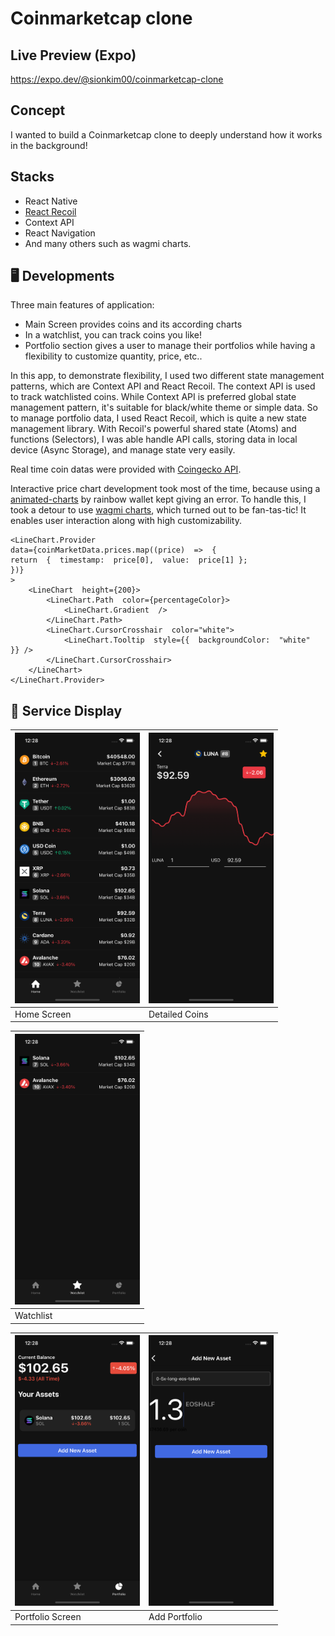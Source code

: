 # Coinmarketcap clone
## Live Preview (Expo)
https://expo.dev/@sionkim00/coinmarketcap-clone
## Concept
I wanted to build a Coinmarketcap clone to deeply understand how it works in the background!
## Stacks

 - React Native
 - [React Recoil](https://recoiljs.org/)
 - Context API 
 - React Navigation
 - And many others such as wagmi charts.
 ## 🖥  Developments
 Three main features of application: 
 
 - Main Screen provides coins and its according charts 
 - In a watchlist, you can track coins you like!
 - Portfolio section gives a user to manage their portfolios while having a flexibility to customize quantity, price, etc..

In this app, to demonstrate flexibility, I used two different state management patterns, which are Context API and React Recoil. The context API is used to track watchlisted coins. While Context API is preferred global state management pattern, it's suitable for black/white theme or simple data. So to manage portfolio data, I used React Recoil, which is quite a new state management library. With Recoil's powerful shared state (Atoms) and functions (Selectors), I was able handle API calls, storing data in local device (Async Storage), and manage state very easily.

Real time coin datas were provided with [Coingecko API](https://www.coingecko.com/en/api). 

Interactive price chart development took most of the time, because using a  [animated-charts](https://github.com/rainbow-me/react-native-animated-charts/) by rainbow wallet kept giving an error. To handle this, I took a detour to use [wagmi charts](https://github.com/coinjar/react-native-wagmi-charts), which turned out to be fan-tas-tic! It enables user interaction along with high customizability.

```
<LineChart.Provider
data={coinMarketData.prices.map((price)  =>  {
return  {  timestamp:  price[0],  value:  price[1] };
})}
>
	<LineChart  height={200}>
		<LineChart.Path  color={percentageColor}>
			<LineChart.Gradient  />
		</LineChart.Path>
		<LineChart.CursorCrosshair  color="white">
			<LineChart.Tooltip  style={{  backgroundColor:  "white"  }} />
		</LineChart.CursorCrosshair>
	</LineChart>
</LineChart.Provider>
```

## 👀 Service Display


| <img src="https://github.com/sionkim00/coinmarketcap-clone/blob/master/previews/preview1.png" width="200"> | <img src="https://github.com/sionkim00/coinmarketcap-clone/blob/master/previews/preview2.png" width="200"> |
|--|--|
| Home Screen | Detailed Coins |

| <img src="https://github.com/sionkim00/coinmarketcap-clone/blob/master/previews/preview3.png" width="200"> |  
|--|
| Watchlist |

| <img src="https://github.com/sionkim00/coinmarketcap-clone/blob/master/previews/preview4.png" width="200"> | <img src="https://github.com/sionkim00/coinmarketcap-clone/blob/master/previews/preview5.png" width="200"> |
|--|--|
|Portfolio Screen  | Add Portfolio |
